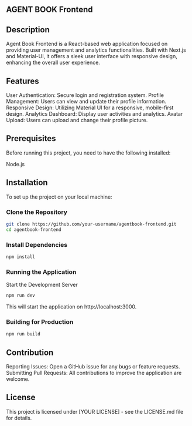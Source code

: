 ## AGENT BOOK Frontend

## Description
Agent Book Frontend is a React-based web application focused on providing user management and analytics functionalities. Built with Next.js and Material-UI, it offers a sleek user interface with responsive design, enhancing the overall user experience.

## Features
User Authentication: Secure login and registration system.
Profile Management: Users can view and update their profile information.
Responsive Design: Utilizing Material UI for a responsive, mobile-first design.
Analytics Dashboard: Display user activities and analytics.
Avatar Upload: Users can upload and change their profile picture.

## Prerequisites
Before running this project, you need to have the following installed:

Node.js

## Installation
To set up the project on your local machine:

### Clone the Repository

```bash
git clone https://github.com/your-username/agentbook-frontend.git
cd agentbook-frontend
```

### Install Dependencies

```bash
npm install
```
### Running the Application
Start the Development Server

```bash
npm run dev 
```
This will start the application on http://localhost:3000.

### Building for Production

```bash
npm run build
```
## Contribution
Reporting Issues: Open a GitHub issue for any bugs or feature requests.
Submitting Pull Requests: All contributions to improve the application are welcome.

## License
This project is licensed under [YOUR LICENSE] - see the LICENSE.md file for details.

